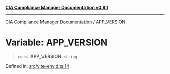 [**CIA Compliance Manager Documentation v0.8.1**](../README.md)

***

[CIA Compliance Manager Documentation](../globals.md) / APP\_VERSION

# Variable: APP\_VERSION

> `const` **APP\_VERSION**: `string`

Defined in: [src/vite-env.d.ts:14](https://github.com/Hack23/cia-compliance-manager/blob/4236f4375d9cfb0505c191818eeb5443ec527132/src/vite-env.d.ts#L14)
